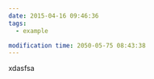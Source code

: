 ```yaml
---
date: 2015-04-16 09:46:36
tags:
  - example

modification time: 2050-05-75 08:43:38
---
```


xdasfsa
